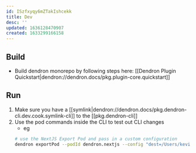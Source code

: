 ```yaml
---
id: ISzfxyqy6mZTakIshcekk
title: Dev
desc: ''
updated: 1636128470907
created: 1633299166158
---
```


## Build
- Build dendron monorepo by following steps here: [[Dendron Plugin Quickstart|dendron://dendron.docs/pkg.plugin-core.quickstart]]

## Run
1. Make sure you have a [[symlink|dendron://dendron.docs/pkg.dendron-cli.dev.cook.symlink-cli]] to the [[pkg.dendron-cli]]
1. Use the pod commands inside the CLI to test out CLI changes
    - eg
    ```sh
    # use the NextJS Export Pod and pass in a custom configuration 
    dendron exportPod --podId dendron.nextjs --config "dest=/Users/kevinlin/code/dendron/packages/nextjs-template"
    ```
